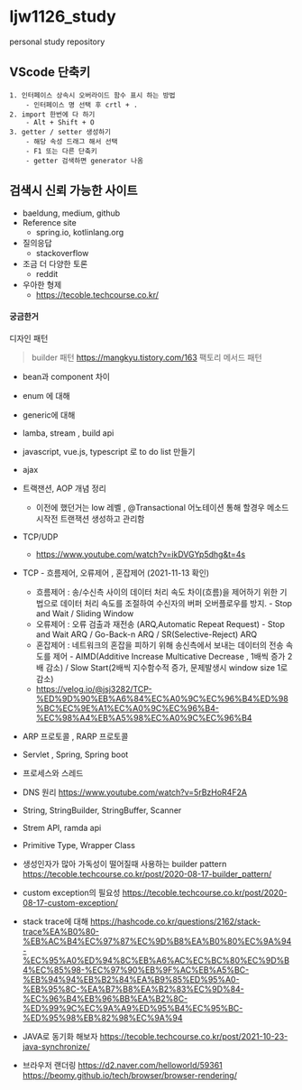 # ljw1126_study
personal study repository

## VScode 단축키 
```
1. 인터페이스 상속시 오버라이드 함수 표시 하는 방법
    - 인터페이스 명 선택 후 crtl + . 
2. import 한번에 다 하기 
    - Alt + Shift + O
3. getter / setter 생성하기 
    - 해당 속성 드래그 해서 선택 
    - F1 또는 다른 단축키 
    - getter 검색하면 generator 나옴 
```

## 검색시 신뢰 가능한 사이트 
- baeldung, medium, github
- Reference site
  - spring.io, kotlinlang.org 
- 질의응답
  - stackoverflow 
- 조금 더 다양한 토론 
  - reddit 
- 우아한 형제 
  - https://tecoble.techcourse.co.kr/

#### 궁금한거 
디자인 패턴 
> builder 패턴 https://mangkyu.tistory.com/163 
> 팩토리 메서드 패턴 
- bean과 component 차이
- enum 에 대해 
- generic에 대해 
- lamba, stream , build api 
- javascript, vue.js, typescript 로 to do list 만들기 
- ajax

- 트랙잰션, AOP 개념 정리 
  - 이전에 했던거는 low 레벨 , @Transactional 어노테이션 통해 할경우 메소드 시작전 트랜잭션 생성하고 관리함

- TCP/UDP 
  - https://www.youtube.com/watch?v=ikDVGYp5dhg&t=4s

- TCP - 흐름제어, 오류제어 , 혼잡제어 (2021-11-13 확인)
  - 흐름제어 : 송/수신측 사이의 데이터 처리 속도 차이(흐름)을 제어하기 위한 기법으로 데이터 처리 속도를 조절하여 수신자의 버퍼 오버플로우를 방지. - Stop and Wait / Sliding Window 
  - 오류제어 : 오류 검출과 재전송 (ARQ,Automatic Repeat Request) - Stop and Wait ARQ / Go-Back-n ARQ / SR(Selective-Reject) ARQ
  - 혼잡제어 : 네트워크의 혼잡을 피하기 위해 송신측에서 보내는 데이터의 전송 속도를 제어 - AIMD(Additive Increase Multicative Decrease , 1배씩 증가 2배 감소) / Slow Start(2배씩 지수함수적 증가, 문제발생시 window size 1로 감소)
  - https://velog.io/@jsj3282/TCP-%ED%9D%90%EB%A6%84%EC%A0%9C%EC%96%B4%ED%98%BC%EC%9E%A1%EC%A0%9C%EC%96%B4-%EC%98%A4%EB%A5%98%EC%A0%9C%EC%96%B4
  
- ARP 프로토콜 , RARP 프로토콜 
- Servlet , Spring, Spring boot 
- 프로세스와 스레드 
- DNS 원리 
  https://www.youtube.com/watch?v=5rBzHoR4F2A
- String, StringBuilder, StringBuffer, Scanner 
- Strem API, ramda api 
- Primitive Type, Wrapper Class
  
- 생성인자가 많아 가독성이 떨어질때 사용하는 builder pattern 
  https://tecoble.techcourse.co.kr/post/2020-08-17-builder_pattern/

- custom exception의 필요성 
  https://tecoble.techcourse.co.kr/post/2020-08-17-custom-exception/

- stack trace에 대해 
  https://hashcode.co.kr/questions/2162/stack-trace%EA%B0%80-%EB%AC%B4%EC%97%87%EC%9D%B8%EA%B0%80%EC%9A%94-%EC%95%A0%ED%94%8C%EB%A6%AC%EC%BC%80%EC%9D%B4%EC%85%98-%EC%97%90%EB%9F%AC%EB%A5%BC-%EB%94%94%EB%B2%84%EA%B9%85%ED%95%A0-%EB%95%8C-%EA%B7%B8%EA%B2%83%EC%9D%84-%EC%96%B4%EB%96%BB%EA%B2%8C-%ED%99%9C%EC%9A%A9%ED%95%B4%EC%95%BC-%ED%95%98%EB%82%98%EC%9A%94

- JAVA로 동기화 해보자 
  https://tecoble.techcourse.co.kr/post/2021-10-23-java-synchronize/

- 브라우저 랜더링 
  https://d2.naver.com/helloworld/59361
  https://beomy.github.io/tech/browser/browser-rendering/